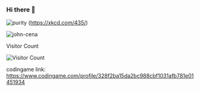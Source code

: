 ### Hi there 👋

![purity](https://user-images.githubusercontent.com/104983707/221167932-17e3b804-2a49-4a9a-8b69-1df41344f253.png)
(https://xkcd.com/435/)

![john-cena](https://user-images.githubusercontent.com/104983707/219950418-324907d6-1fdc-458e-b593-2d8495be2d9f.gif)

Visitor Count

![Visitor Count](https://profile-counter.glitch.me/burger4d/count.svg)

codingame link: https://www.codingame.com/profile/328f2ba15da2bc988cbf1031afb781e01451934
